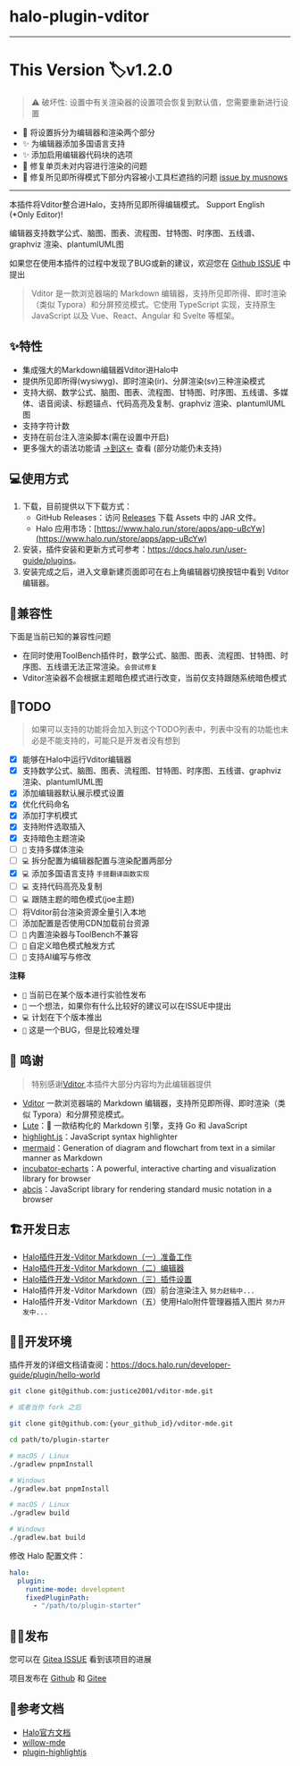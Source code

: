 # halo-plugin-vditor

---

# This Version 🏷️v1.2.0

> ⚠️ 破坏性: 设置中有关渲染器的设置项会恢复到默认值，您需要重新进行设置

- 🚸 将设置拆分为编辑器和渲染两个部分
- ✨ 为编辑器添加多国语言支持
- ✨ 添加启用编辑器代码块的选项
- 🐛 修复单页未对内容进行渲染的问题
- 🐛 修复所见即所得模式下部分内容被小工具栏遮挡的问题 [issue by musnows](https://github.com/justice2001/halo-plugin-vditor/issues/2)

---

本插件将Vditor整合进Halo，支持所见即所得编辑模式。 Support English (*Only Editor)!

编辑器支持数学公式、脑图、图表、流程图、甘特图、时序图、五线谱、graphviz 渲染、plantumlUML图

如果您在使用本插件的过程中发现了BUG或新的建议，欢迎您在 [Github ISSUE](https://github.com/justice2001/halo-plugin-vditor/issues/new) 中提出

> Vditor 是一款浏览器端的 Markdown 编辑器，支持所见即所得、即时渲染（类似 Typora）和分屏预览模式。它使用 TypeScript 实现，支持原生 JavaScript 以及 Vue、React、Angular 和 Svelte 等框架。

## ✨特性

- 集成强大的Markdown编辑器Vditor进Halo中
- 提供所见即所得(wysiwyg)、即时渲染(ir)、分屏渲染(sv)三种渲染模式
- 支持大纲、数学公式、脑图、图表、流程图、甘特图、时序图、五线谱、多媒体、语音阅读、标题锚点、代码高亮及复制、graphviz 渲染、plantumlUML图
- 支持字符计数
- 支持在前台注入渲染脚本(需在设置中开启)
- 更多强大的语法功能请 [->到这<-](https://github.com/Vanessa219/vditor) 查看 (部分功能仍未支持)

## 💻使用方式

1. 下载，目前提供以下下载方式：
    - GitHub Releases：访问 [Releases](https://github.com/justice2001/vditor-plugin/releases) 下载 Assets 中的 JAR 文件。
    - Halo 应用市场：[https://www.halo.run/store/apps/app-uBcYw](https://www.halo.run/store/apps/app-uBcYw)
2. 安装，插件安装和更新方式可参考：<https://docs.halo.run/user-guide/plugins>。
3. 安装完成之后，进入文章新建页面即可在右上角编辑器切换按钮中看到 Vditor 编辑器。

## 🤖兼容性

下面是当前已知的兼容性问题

- 在同时使用ToolBench插件时，数学公式、脑图、图表、流程图、甘特图、时序图、五线谱无法正常渲染。`会尝试修复`
- Vditor渲染器不会根据主题暗色模式进行改变，当前仅支持跟随系统暗色模式

## 📒TODO

> 如果可以支持的功能将会加入到这个TODO列表中，列表中没有的功能也未必是不能支持的，可能只是开发者没有想到

- [x] 能够在Halo中运行Vditor编辑器
- [x] 支持数学公式、脑图、图表、流程图、甘特图、时序图、五线谱、graphviz 渲染、plantumlUML图
- [x] 添加编辑器默认展示模式设置
- [x] 优化代码命名
- [x] 添加打字机模式
- [x] 支持附件选取插入
- [x] 支持暗色主题渲染
- [ ] `🧪` 支持多媒体渲染
- [ ] `💻` 拆分配置为编辑器配置与渲染配置两部分
- [x] `💻` 添加多国语言支持 `手搓翻译函数实现`
- [ ] `💻` 支持代码高亮及复制
- [ ] `💻` 跟随主题的暗色模式(joe主题)
- [ ] 将Vditor前台渲染资源全量引入本地
- [ ] 添加配置是否使用CDN加载前台资源
- [ ] `🐛` 内置渲染器与ToolBench不兼容
- [ ] `📄` 自定义暗色模式触发方式
- [ ] `📄` 支持AI编写与修改

**注释**

- `🧪` 当前已在某个版本进行实验性发布
- `📄` 一个想法，如果你有什么比较好的建议可以在ISSUE中提出
- `💻` 计划在下个版本推出
- `🐛` 这是一个BUG，但是比较难处理

## 🙏 鸣谢

>特别感谢[Vditor](https://github.com/Vanessa219/vditor),本插件大部分内容均为此编辑器提供

* [Vditor](https://github.com/Vanessa219/vditor) 一款浏览器端的 Markdown 编辑器，支持所见即所得、即时渲染（类似 Typora）和分屏预览模式。
* [Lute](https://github.com/88250/lute)：🎼 一款结构化的 Markdown 引擎，支持 Go 和 JavaScript
* [highlight.js](https://github.com/highlightjs/highlight.js)：JavaScript syntax highlighter
* [mermaid](https://github.com/knsv/mermaid)：Generation of diagram and flowchart from text in a similar manner as Markdown
* [incubator-echarts](https://github.com/apache/incubator-echarts)：A powerful, interactive charting and visualization library for browser
* [abcjs](https://github.com/paulrosen/abcjs)：JavaScript library for rendering standard music notation in a browser

## 🏗开发日志

- [Halo插件开发-Vditor Markdown（一）准备工作](https://blog.mczhengyi.top/archives/halo-plugin-dev-vditor-markdown-prepare)
- [Halo插件开发-Vditor Markdown（二）编辑器](https://blog.mczhengyi.top/archives/halo-plugin-dev-vditor-markdown-editor)
- [Halo插件开发-Vditor Markdown（三）插件设置](https://blog.mczhengyi.top/archives/halo-plugin-dev-vditor-3-settings)
- Halo插件开发-Vditor Markdown（四）前台渲染注入 `努力赶稿中...`
- Halo插件开发-Vditor Markdown（五）使用Halo附件管理器插入图片 `努力开发中...`

## 🧑‍💻开发环境

插件开发的详细文档请查阅：<https://docs.halo.run/developer-guide/plugin/hello-world>

```bash
git clone git@github.com:justice2001/vditor-mde.git

# 或者当你 fork 之后

git clone git@github.com:{your_github_id}/vditor-mde.git
```

```bash
cd path/to/plugin-starter
```

```bash
# macOS / Linux
./gradlew pnpmInstall

# Windows
./gradlew.bat pnpmInstall
```

```bash
# macOS / Linux
./gradlew build

# Windows
./gradlew.bat build
```

修改 Halo 配置文件：

```yaml
halo:
  plugin:
    runtime-mode: development
    fixedPluginPath:
      - "/path/to/plugin-starter"
```

## 🧑‍💼发布

您可以在 [Gitea ISSUE](https://git.mczhengyi.top/zhengyi/halo-plugin-vditor/issues) 看到该项目的进展

项目发布在 [Github](https://github.com/justice2001/halo-plugin-vditor) 和 [Gitee](https://gitee.com/zhengyi59/halo-plugin-vditor)

## 📄参考文档

- [Halo官方文档](https://docs.halo.run)
- [willow-mde](https://github.com/guqing/willow-mde)
- [plugin-highlightjs](https://github.com/halo-sigs/plugin-highlightjs)